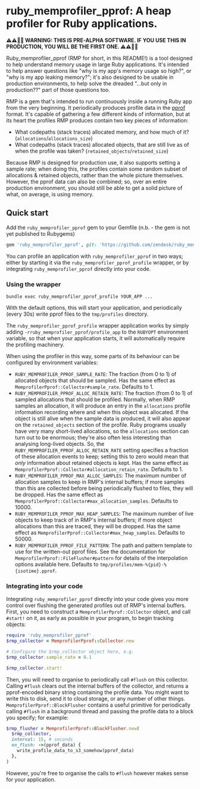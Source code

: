 # ruby_memprofiler_pprof: A heap profiler for Ruby applications.

**⚠️⚠️🚧🚧 WARNING: THIS IS PRE-ALPHA SOFTWARE. IF YOU USE THIS IN PRODUCTION, YOU WILL BE THE FIRST ONE. ⚠️⚠️🚧🚧**

Ruby_memprofiler_pprof (RMP for short, in this README!) is a tool designed to help understand memory usage in large Ruby applications. It's intended to help answer questions like "why is my app's memory usage so high?", or "why is my app leaking memory?"; it's also designed to be usable in production environments, to help solve the dreaded "...but only in production??" part of those questions too.

RMP is a gem that's intended to run continuously inside a running Ruby app from the very beginning. It periodically produces profile data in the [pprof](https://github.com/google/pprof/blob/master/doc/README.md) format. It's capable of gathering a few different kinds of information, but at its heart the profiles RMP produces contain two key pieces of information:

* What codepaths (stack traces) allocated memory, and how much of it? (`allocations`/`allocations_size`)
* What codepaths (stack traces) allocated objects, that are still live as of when the profile was taken? (`retained_objects`/`retained_size`)

Because RMP is designed for production use, it also supports setting a sample rate; when doing this, the profiles contain some random subset of allocations & retained objects, rather than the whole picture themselves. However, the pprof data can also be combined; so, over an entire production environment, you should still be able to get a solid picture of what, on average, is using memory.

## Quick start

Add the `ruby_memprofiler_pprof` gem to your Gemfile (n.b. - the gem is not yet published to Rubygems)

```ruby
gem 'ruby_memprofiler_pprof', git: 'https://github.com/zendesk/ruby_memprofiler_pprof.git'
```

You can profile an application with `ruby_memprofiler_pprof` in two ways; either by starting it via the `ruby_memprofiler_pprof_profile` wrapper, or by integrating `ruby_memprofiler_pprof` directly into your code.

### Using the wrapper

```
bundle exec ruby_memprofiler_pprof_profile YOUR_APP ...
```

With the default options, this will start your application, and periodically (every 30s) write pprof files to the `tmp/profiles` directory.

The `ruby_memprofiler_pprof_profile` wrapper application works by simply adding `-rruby_memprofiler_pprof/profile_app` to the `RUBYOPT` environment variable, so that when your application starts, it will automatically require the profiling machinery.

When using the profiler in this way, some parts of its behaviour can be configured by environment variables:

* `RUBY_MEMPROFILER_PPROF_SAMPLE_RATE`: The fraction (from 0 to 1) of allocated objects that should be sampled. Has the same effect as `MemprofilerPprof::Collector#sample_rate`. Defaults to 1.
* `RUBY_MEMPROFILER_PPROF_ALLOC_RETAIN_RATE`: The fraction (from 0 to 1) of sampled allocations that should be profiled. Normally, when RMP samples an allocation, it will produce an entry in the `allocations` profile information recording where and when this object was allocated. If the object is still alive when the sample data is produced, it will also appear on the `retained_objects` section of the profile. Ruby programs usually have very many short-lived allocations, so the `allocations` section can turn out to be enormous; they're also often less interesting than analysing long-lived objects. So, the `RUBY_MEMPROFILER_PPROF_ALLOC_RETAIN_RATE` setting specifies a fraction of these allocation events to keep; setting this to zero would mean that _only_ information about retained objects is kept. Has the same effect as `MemprofilerPprof::Collector#allocation_retain_rate`. Defaults to 1.
* `RUBY_MEMPROFILER_PPROF_MAX_ALLOC_SAMPLES`: The maximum number of allocation samples to keep in RMP's internal buffers; if more samples than this are collected before being periodically flushed to files, they will be dropped. Has the same effect as `MemprofilerPprof::Collector#max_allocation_samples`. Defaults to 10000.
* `RUBY_MEMPROFILER_PPROF_MAX_HEAP_SAMPLES`: The maximum number of live objects to keep track of in RMP's internal buffers; if more object allocations than this are traced, they will be dropped. Has the same effect as `MemprofilerPprof::Collector#max_heap_samples`. Defaults to 50000.
* `RUBY_MEMPROFILER_PPROF_FILE_PATTERN`: The path and pattern template to use for the written-out pprof files. See the documentation for `MemprofilerPprof::FileFlusher#pattern` for details of the interpolation options available here. Defaults to `tmp/profiles/mem-%{pid}-%{isotime}.pprof`.

### Integrating into your code

Integrating `ruby_memprofiler_pprof` directly into your code gives you more control over flushing the generated profiles out of RMP's internal buffers. First, you need to construct a `MemprofilerPprof::Collector` object, and call `#start!` on it, as early as possible in your program, to begin tracking objects:

```ruby
require 'ruby_memprofiler_pprof'
$rmp_collector = MemprofilerPprof::Collector.new

# Configure the $rmp_collector object here, e.g.
$rmp_collector.sample_rate = 0.1

$rmp_collector.start!
```

Then, you will need to organise to periodically call `#flush` on this collector. Calling `#flush` clears out the internal buffers of the collector, and returns a pprof-encoded binary string containing the profile data. You might want to write this to disk, send it to cloud storage, or any number of other things. `MemprofilerPprof::BlockFlusher` contains a useful primitive for periodically calling `#flush` in a background thread and passing the profile data to a block you specify; for example:

```ruby
$rmp_flusher = MemprofilerPprof::BlockFlusher.new(
  $rmp_collector,
  interval: 15, # seconds
  on_flush: ->(pprof_data) {
    write_profile_data_to_s3_somehow(pprof_data)
  },
)
```

However, you're free to organise the calls to `#flush` however makes sense for your application.
